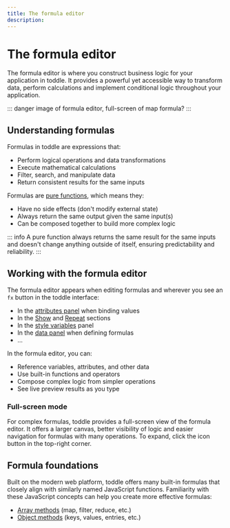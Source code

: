 ```yaml
---
title: The formula editor
description:
---
```


# The formula editor
The formula editor is where you construct business logic for your application in toddle. It provides a powerful yet accessible way to transform data, perform calculations and implement conditional logic throughout your application.

::: danger
image of formula editor, full-screen of map formula?
:::

## Understanding formulas
Formulas in toddle are expressions that:
- Perform logical operations and data transformations
- Execute mathematical calculations
- Filter, search, and manipulate data
- Return consistent results for the same inputs

Formulas are [pure functions](https://www.geeksforgeeks.org/pure-functions-in-javascript), which means they:
- Have no side effects (don't modify external state)
- Always return the same output given the same input(s)
- Can be composed together to build more complex logic

::: info
A pure function always returns the same result for the same inputs and doesn't change anything outside of itself, ensuring predictability and reliability.
:::

## Working with the formula editor
The formula editor appears when editing formulas and wherever you see an `fx` button in the toddle interface:
- In the [attributes panel](/the-editor/element-panel#attributes-tab) when binding values
- In the [Show](/formulas/show-hide-formula) and [Repeat](/formulas/repeat-formula) sections
- In the [style variables](/styling/conditional-styles#style-variables) panel
- In the [data panel](/the-editor/data-panel) when defining formulas
- ...

In the formula editor, you can:
- Reference variables, attributes, and other data
- Use built-in functions and operators
- Compose complex logic from simpler operations
- See live preview results as you type

### Full-screen mode
For complex formulas, toddle provides a full-screen view of the formula editor. It offers a larger canvas, better visibility of logic and easier navigation for formulas with many operations. To expand, click the icon button in the top-right corner.

## Formula foundations
Built on the modern web platform, toddle offers many built-in formulas that closely align with similarly named JavaScript functions. Familiarity with these JavaScript concepts can help you create more effective formulas:
- [Array methods](https://developer.mozilla.org/en-US/docs/Web/JavaScript/Reference/Global_Objects/Array#array_methods_and_empty_slots) (map, filter, reduce, etc.)
- [Object methods](https://developer.mozilla.org/en-US/docs/Web/JavaScript/Reference/Global_Objects/Object) (keys, values, entries, etc.)